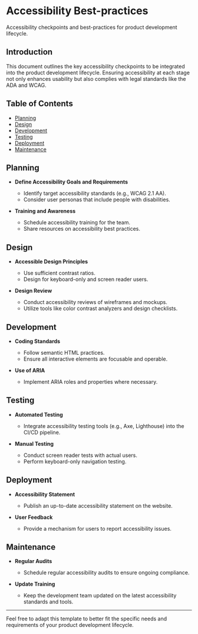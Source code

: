 # Accessibility Best-practices
Accessibility checkpoints and best-practices for product development lifecycle.

## Introduction
This document outlines the key accessibility checkpoints to be integrated into the product development lifecycle. Ensuring accessibility at each stage not only enhances usability but also complies with legal standards like the ADA and WCAG.

## Table of Contents
- [Planning](#planning)
- [Design](#design)
- [Development](#development)
- [Testing](#testing)
- [Deployment](#deployment)
- [Maintenance](#maintenance)

## Planning
- **Define Accessibility Goals and Requirements**
  - Identify target accessibility standards (e.g., WCAG 2.1 AA).
  - Consider user personas that include people with disabilities.

- **Training and Awareness**
  - Schedule accessibility training for the team.
  - Share resources on accessibility best practices.

## Design
- **Accessible Design Principles**
  - Use sufficient contrast ratios.
  - Design for keyboard-only and screen reader users.

- **Design Review**
  - Conduct accessibility reviews of wireframes and mockups.
  - Utilize tools like color contrast analyzers and design checklists.

## Development
- **Coding Standards**
  - Follow semantic HTML practices.
  - Ensure all interactive elements are focusable and operable.

- **Use of ARIA**
  - Implement ARIA roles and properties where necessary.

## Testing
- **Automated Testing**
  - Integrate accessibility testing tools (e.g., Axe, Lighthouse) into the CI/CD pipeline.

- **Manual Testing**
  - Conduct screen reader tests with actual users.
  - Perform keyboard-only navigation testing.

## Deployment
- **Accessibility Statement**
  - Publish an up-to-date accessibility statement on the website.

- **User Feedback**
  - Provide a mechanism for users to report accessibility issues.

## Maintenance
- **Regular Audits**
  - Schedule regular accessibility audits to ensure ongoing compliance.

- **Update Training**
  - Keep the development team updated on the latest accessibility standards and tools.

---

Feel free to adapt this template to better fit the specific needs and requirements of your product development lifecycle.
